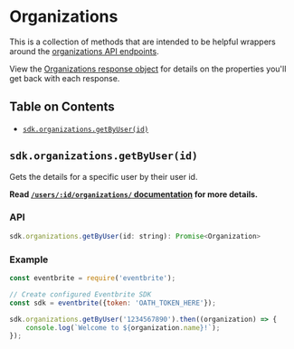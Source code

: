 # Organizations

This is a collection of methods that are intended to be helpful wrappers around the [organizations API endpoints](organization-api-docs).

View the [Organizations response object](organization-object-reference) for details on the properties you'll get back with each response.

## Table on Contents

- [`sdk.organizations.getByUser(id)`](#getByUser)

<a id="getByUser"></a>

## `sdk.organizations.getByUser(id)`
Gets the details for a specific user by their user id. 

**Read [`/users/:id/organizations/` documentation](organization-by-user) for more details.**

### API
```js
sdk.organizations.getByUser(id: string): Promise<Organization>
```

### Example

```js
const eventbrite = require('eventbrite');

// Create configured Eventbrite SDK
const sdk = eventbrite({token: 'OATH_TOKEN_HERE'});

sdk.organizations.getByUser('1234567890').then((organization) => {
    console.log(`Welcome to ${organization.name}!`);
});
```

<!-- link reference section -->
[organization-api-docs]: https://www.eventbrite.com/platform/api#/reference/organization
[organization-object-reference]: https://www.eventbrite.com/platform/api#/reference/organization
[organization-by-user]: https://www.eventbrite.com/platform/api#/reference/user/retrieve-a-user